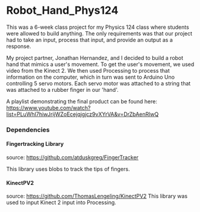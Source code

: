 # Robot_Hand_Phys124

This was a 6-week class project for my Physics 124 class where students were allowed to build anything. The only requirements was that our project had to take an input, process that input, and provide an output as a response. 

My project partner, Jonathan Hernandez, and I decided to build a robot hand that mimics a user's movement. To get the user's movement, we used video from the Kinect 2. We then used Processing to process that information on the computer, which in turn was sent to Arduino Uno controlling 5 servo motors. Each servo motor was attached to a string that was attached to a rubber finger in our 'hand'.

A playlist demonstrating the final product can be found here: https://www.youtube.com/watch?list=PLuWhI7hiwJrijWZoEcejqjgjcz9vXYrVA&v=DrZbAenRlwQ

### Dependencies

#### Fingertracking Library
source: https://github.com/atduskgreg/FingerTracker

This library uses blobs to track the tips of fingers. 


#### KinectPV2
source: https://github.com/ThomasLengeling/KinectPV2
This library was used to input Kinect 2 input into Processing. 
